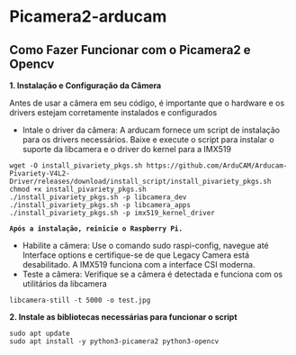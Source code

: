 # Picamera2-arducam

## Como Fazer Funcionar com o Picamera2 e Opencv

**1. Instalação e Configuração da Câmera**

Antes de usar a câmera em seu código, é importante que o hardware e os drivers estejam corretamente instalados e configurados 

- Intale o driver da câmera: A arducam fornece um script de instalação para os drivers necessários. Baixe e execute o script para instalar o suporte da libcamera e o driver do kernel para a IMX519

```
wget -O install_pivariety_pkgs.sh https://github.com/ArduCAM/Arducam-Pivariety-V4L2-Driver/releases/download/install_script/install_pivariety_pkgs.sh
chmod +x install_pivariety_pkgs.sh
./install_pivariety_pkgs.sh -p libcamera_dev
./install_pivariety_pkgs.sh -p libcamera_apps
./install_pivariety_pkgs.sh -p imx519_kernel_driver
```

**`Após a instalação, reinicie o Raspberry Pi.`**

- Habilite a câmera: Use o comando sudo raspi-config, navegue até Interface options e certifique-se de que Legacy Camera está desabilitado. A IMX519 funciona com a interface CSI moderna.
- Teste a câmera: Verifique se a câmera é detectada e funciona com os utilitários da libcamera

```
libcamera-still -t 5000 -o test.jpg
```

**2. Instale as bibliotecas necessárias para funcionar o script**

```
sudo apt update
sudo apt install -y python3-picamera2 python3-opencv
```
